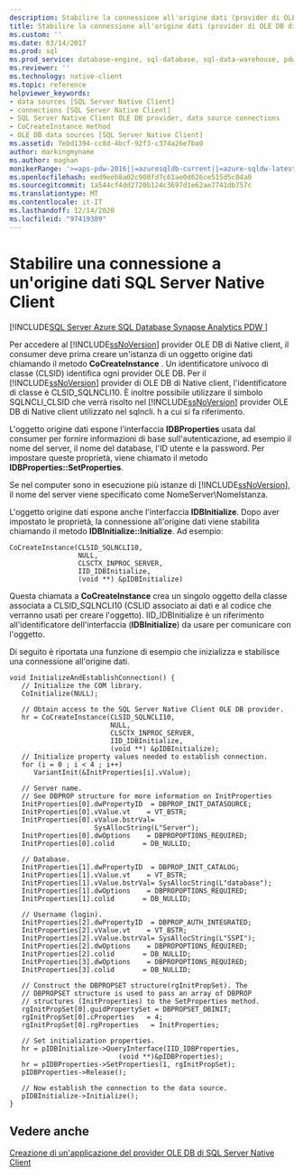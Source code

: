 ```yaml
---
description: Stabilire la connessione all'origine dati (provider di OLE DB di Native Client)
title: Stabilire la connessione all'origine dati (provider di OLE DB di Native Client) | Microsoft Docs
ms.custom: ''
ms.date: 03/14/2017
ms.prod: sql
ms.prod_service: database-engine, sql-database, sql-data-warehouse, pdw
ms.reviewer: ''
ms.technology: native-client
ms.topic: reference
helpviewer_keywords:
- data sources [SQL Server Native Client]
- connections [SQL Server Native Client]
- SQL Server Native Client OLE DB provider, data source connections
- CoCreateInstance method
- OLE DB data sources [SQL Server Native Client]
ms.assetid: 7ebd1394-cc8d-4bcf-92f3-c374a26e7ba0
author: markingmyname
ms.author: maghan
monikerRange: '>=aps-pdw-2016||=azuresqldb-current||=azure-sqldw-latest||>=sql-server-2016||>=sql-server-linux-2017||=azuresqldb-mi-current'
ms.openlocfilehash: eed9eeb8a02c900fd7c61ae0d626ce515d5c04a0
ms.sourcegitcommit: 1a544cf4dd2720b124c3697d1e62ae7741db757c
ms.translationtype: MT
ms.contentlocale: it-IT
ms.lasthandoff: 12/14/2020
ms.locfileid: "97419309"
---
```

# <a name="establishing-a-connection-to-a-sql-server-native-client-data-source"></a>Stabilire una connessione a un'origine dati SQL Server Native Client
[!INCLUDE[SQL Server Azure SQL Database Synapse Analytics PDW ](../../includes/applies-to-version/sql-asdb-asdbmi-asa-pdw.md)]

  Per accedere al [!INCLUDE[ssNoVersion](../../includes/ssnoversion-md.md)] provider OLE DB di Native client, il consumer deve prima creare un'istanza di un oggetto origine dati chiamando il metodo **CoCreateInstance** . Un identificatore univoco di classe (CLSID) identifica ogni provider OLE DB. Per il [!INCLUDE[ssNoVersion](../../includes/ssnoversion-md.md)] provider di OLE DB di Native client, l'identificatore di classe è CLSID_SQLNCLI10. È inoltre possibile utilizzare il simbolo SQLNCLI_CLSID che verrà risolto nel [!INCLUDE[ssNoVersion](../../includes/ssnoversion-md.md)] provider OLE DB di Native client utilizzato nel sqlncli. h a cui si fa riferimento.  
  
 L'oggetto origine dati espone l'interfaccia **IDBProperties** usata dal consumer per fornire informazioni di base sull'autenticazione, ad esempio il nome del server, il nome del database, l'ID utente e la password. Per impostare queste proprietà, viene chiamato il metodo **IDBProperties::SetProperties**.  
  
 Se nel computer sono in esecuzione più istanze di [!INCLUDE[ssNoVersion](../../includes/ssnoversion-md.md)], il nome del server viene specificato come NomeServer\NomeIstanza.  
  
 L'oggetto origine dati espone anche l'interfaccia **IDBInitialize**. Dopo aver impostato le proprietà, la connessione all'origine dati viene stabilita chiamando il metodo **IDBInitialize::Initialize**. Ad esempio:  
  
```  
CoCreateInstance(CLSID_SQLNCLI10,   
                 NULL,   
                 CLSCTX_INPROC_SERVER,  
                 IID_IDBInitialize,   
                 (void **) &pIDBInitialize)  
```  
  
 Questa chiamata a **CoCreateInstance** crea un singolo oggetto della classe associata a CLSID_SQLNCLI10 (CSLID associato ai dati e al codice che verranno usati per creare l'oggetto). IID_IDBInitialize è un riferimento all'identificatore dell'interfaccia (**IDBInitialize**) da usare per comunicare con l'oggetto.  
  
 Di seguito è riportata una funzione di esempio che inizializza e stabilisce una connessione all'origine dati.  
  
```  
void InitializeAndEstablishConnection() {  
   // Initialize the COM library.  
   CoInitialize(NULL);  
  
   // Obtain access to the SQL Server Native Client OLE DB provider.  
   hr = CoCreateInstance(CLSID_SQLNCLI10,   
                         NULL,   
                         CLSCTX_INPROC_SERVER,  
                         IID_IDBInitialize,   
                         (void **) &pIDBInitialize);  
   // Initialize property values needed to establish connection.  
   for (i = 0 ; i < 4 ; i++)   
      VariantInit(&InitProperties[i].vValue);  
  
   // Server name.  
   // See DBPROP structure for more information on InitProperties  
   InitProperties[0].dwPropertyID  = DBPROP_INIT_DATASOURCE;  
   InitProperties[0].vValue.vt    = VT_BSTR;  
   InitProperties[0].vValue.bstrVal=   
                     SysAllocString(L"Server");  
   InitProperties[0].dwOptions    = DBPROPOPTIONS_REQUIRED;  
   InitProperties[0].colid       = DB_NULLID;  
  
   // Database.  
   InitProperties[1].dwPropertyID  = DBPROP_INIT_CATALOG;  
   InitProperties[1].vValue.vt    = VT_BSTR;  
   InitProperties[1].vValue.bstrVal= SysAllocString(L"database");  
   InitProperties[1].dwOptions    = DBPROPOPTIONS_REQUIRED;  
   InitProperties[1].colid       = DB_NULLID;  
  
   // Username (login).  
   InitProperties[2].dwPropertyID  = DBPROP_AUTH_INTEGRATED;  
   InitProperties[2].vValue.vt    = VT_BSTR;  
   InitProperties[2].vValue.bstrVal= SysAllocString(L"SSPI");  
   InitProperties[2].dwOptions    = DBPROPOPTIONS_REQUIRED;  
   InitProperties[2].colid       = DB_NULLID;  
   InitProperties[3].dwOptions    = DBPROPOPTIONS_REQUIRED;  
   InitProperties[3].colid       = DB_NULLID;  
  
   // Construct the DBPROPSET structure(rgInitPropSet). The   
   // DBPROPSET structure is used to pass an array of DBPROP   
   // structures (InitProperties) to the SetProperties method.  
   rgInitPropSet[0].guidPropertySet = DBPROPSET_DBINIT;  
   rgInitPropSet[0].cProperties   = 4;  
   rgInitPropSet[0].rgProperties   = InitProperties;  
  
   // Set initialization properties.  
   hr = pIDBInitialize->QueryInterface(IID_IDBProperties,   
                           (void **)&pIDBProperties);  
   hr = pIDBProperties->SetProperties(1, rgInitPropSet);   
   pIDBProperties->Release();  
  
   // Now establish the connection to the data source.  
   pIDBInitialize->Initialize();  
}  
```  
  
## <a name="see-also"></a>Vedere anche  
 [Creazione di un'applicazione del provider OLE DB di SQL Server Native Client](../../relational-databases/native-client-ole-db-provider/creating-a-sql-server-native-client-ole-db-provider-application.md)  
  
  
